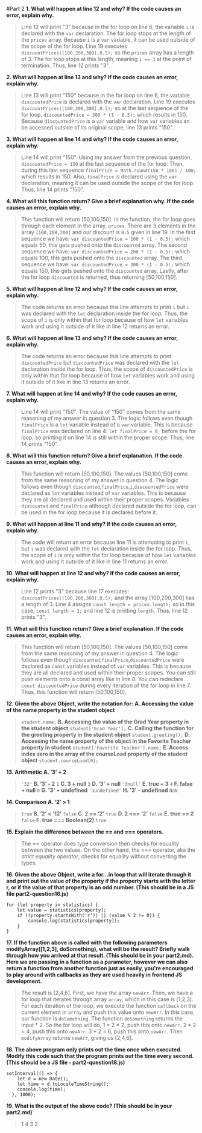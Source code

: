 #Part 2
**1. What will happen at line 12 and why? If the code causes an error, explain why.**
> Line 12 will print "3" because in the for loop on line 6, the variable `i` is declared with the `var` declaration. The for loop stops at the length of the `prices` array. Because `i` is a `var` variable, it can be used outside of the scope of the for loop. Line 19 executes `discountPrices([100,200,300],0.5);` so the `prices` array has a length of 3. The for loop stops at this length, meaning `i == 3` at the point of termination. Thus, line 12 prints "3".

**2. What will happen at line 13 and why? If the code causes an error, explain why.**
> Line 13 will print "150" because in the for loop on line 6, the variable `discountedPrice` is declared with the `var` declaration. Line 19 executes `discountPrices([100,200,300],0.5);` so at the last sequence of the for loop, `discountedPrice = 300 * (1 - 0.5);` which results in 150. Because `discountedPrice` is a `var` variable and how `var` variables an be accessed outside of its original scope, line 13 prints "150".

**3. What will happen at line 14 and why? If the code causes an error, explain why.**
> Line 14 will print "150". Using my answer from the previous question, `discountedPrice = 150` at the last sequence of the for loop. Then, during this last sequence `finalPrice = Math.round(150 * 100) / 100;` which results in 150. Also, `finalPrice` is declared using the `var` declaration, meaning it can be used outside the scope of the for loop. Thus, line 14 prints "150".

**4. What will this function return? Give a brief explanation why. If the code causes an error, explain why.**
> This function will return [50,100,150]. In the function, the for loop goes through each element in the array, `prices`. There are 3 elements in the array `[100,200,300]` and our discount is `0.5` given in line 19. In the first sequence we have: `var discountedPrice = 100 * (1 - 0.5);` which equals 50, this gets pushed onto the `discounted` array. The second sequence we have: `var discountedPrice = 200 * (1 - 0.5);` which equals 100, this gets pushed onto the `discounted` array. The third sequence we have: `var discountedPrice = 300 * (1 - 0.5);` which equals 150, this gets pushed onto the `discounted` array. Lastly, after the for loop `discounted` is returned, thus returning [50,100,150].

**5. What will happen at line 12 and why?  If the code causes an error, explain why.**
> The code returns an error because this line attempts to print `i` but `i` was declared with the `let` declaration inside the for loop. Thus, the scope of `i` is only within that for loop because of how `let` variables work and using it outside of it like in line 12 returns an error.

**6. What will happen at line 13 and why? If the code causes an error, explain why.**
> The code returns an error because this line attempts to print `discountedPrice` but `discountedPrice` was declared with the `let` declaration inside the for loop. Thus, the scope of `discountedPrice` is only within that for loop because of how `let` variables work and using it outside of it like in line 13 returns an error.

**7. What will happen at line 14 and why? If the code causes an error, explain why.**
> Line 14 will print "150". The value of "150" comes from the same reasoning of my answer in question 3. The logic follows even though `finalPrice` is a `let` variable instead of a `var` variable. This is because `finalPrice` was declared on line 4: `let finalPrice = 0;` before the for loop, so printing it on line 14 is still within the proper scope. Thus, line 14 prints "150".

**8. What will this function return? Give a brief explanation. If the code causes an error, explain why.**
> This function will return [50,100,150]. The values [50,100,150] come from the same reasoning of my answer in question 4. The logic follows even though `discounted`,`finalPrice`,`i`,`discountedPrice` were declared as `let` variables instead of `var` variables. This is because they are all declared and used within their proper scopes. Variables `discounted` and `finalPrice` although declared outside the for loop, can be used in the for loop because it is declared before it. 

**9. What will happen at line 11 and why? If the code causes an error, explain why.**
> The code will return an error because line 11 is attempting to print `i`, but `i` was declared with the `let` declaration inside the for loop. Thus, the scope of `i` is only within the for loop because of how `let` variables work and using it outside of it like in line 11 returns an error.

**10. What will happen at line 12 and why? If the code causes an error, explain why.**
> Line 12 prints "3" because line 17 executes: `discountPrices([100,200,300],0.5);` and the array [100,200,300] has a length of 3. Line 4 assigns `const length = prices.length;` so in this case, `const length = 3;` and line 12 is printing `length`. Thus, line 12 prints "3".

**11. What will this function return? Give a brief explanation. If the code causes an error, explain why.**
> This function will return [50,100,150]. The values [50,100,150] come from the same reasoning of my answer in question 4. The logic follows even though `discounted`,`finalPrice`,`discountedPrice` were declared as `const` variables instead of `var` variables. This is because they are all declared and used within their proper scopes. You can still push elements onto a const array like in line 8. You can redeclare `const discountedPrice` during every iteration of the for loop in line 7. Thus, this function will return [50,100,150].

**12. Given the above Object, write the notation for:**
**A. Accessing the value of the name property in the student object**
>`student.name;`
**B. Accessing the value of the Grad Year property in the student object**
>`student['Grad Year'];`
**C. Calling the function for the greeting property in the student object**
>`student.greeting();`
**D. Accessing the name property of the object in the Favorite Teacher property in student**
>`student['Favorite Teacher'].name;`
**E. Access index zero in the array of the courseLoad property of the student object**
>`student.courseLoad[0];`

**13. Arithmetic**
**A. ‘3’ + 2**
>`'32'`
**B. ‘3’ - 2**
>`1`
**C. 3 + null**
>`3`
**D. ‘3’ + null**
>`'3null'`
**E. true + 3**
>`4`
**F. false + null**
>`0`
**G. '3' + undefined**
>`'3undefined'`
**H. '3' - undefined**
>`NaN`

**14. Comparison**
**A. ‘2’ > 1**
> `true`
**B. ‘2’ < ‘12’**
>`false`
**C. 2 == ‘2’**
>`true`
**D. 2 === ‘2’**
>`false`
**E. true == 2**
>`false`
**F. true === Boolean(2)**
>`true`

**15. Explain the difference between the == and === operators.**
>The == operator does type conversion then checks for equality between the two values. On the other hand, the === operator, aka the *strict equality operator*, checks for equality without converting the types.

**16. Given the above Object, write a for...in loop that will iterate through it and print out the value of the property if the property starts with the letter r, or if the value of that property is an odd number.  (This should be in a JS file part2-question16.js)**
```
for (let property in statistics) {
    let value = statistics[property];
    if ((property.startsWith('r')) || (value % 2 != 0)) {
        console.log(statistics[property]);
    }
}
```
**17. If the function above is called with the following parameters modifyArray([1,2,3], doSomething), what will be the result? Briefly walk through how you arrived at that result. (This should be in your part2.md). Here we are passing in a function as a parameter, however we can also return a function from another function just as easily, you're encouraged to play around with callbacks as they are used heavily in frontend JS development.**
> The result is [2,4,6]. First, we have the array `newArr`. Then, we have a for loop that iterates through array `array`, which in this case is [1,2,3]. For each iteration of the loop, we execute the function `callback` on the current element in `array` and push this value onto `newArr`. In this case, our function is `doSomething`. The function `doSomething` returns the input * 2. So the for loop will do, 1 * 2 = 2, push this onto `newArr`. 2 * 2 = 4, push this onto `newArr`. 3 * 2 = 6, push this onto `newArr`. Then `modifyArray` returns `newArr`, giving us [2,4,6].

**18. The above program only prints out the time once when executed. Modify this code such that the program prints out the time every second.  (This should be a JS file - part2-question18.js)**
```
setInterval(() => {
    let d = new Date();
    let time = d.toLocaleTimeString();
    console.log(time);
  }, 1000);
```

**19. What is the output of the above code? (This should be in your part2.md)**
> 1
> 4
> 3
> 2